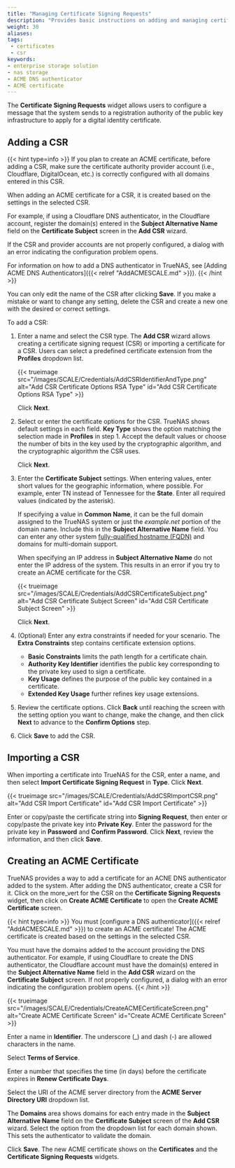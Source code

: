 ```yaml
---
title: "Managing Certificate Signing Requests"
description: "Provides basic instructions on adding and managing certificate signing requests (CSRs) in TrueNAS."
weight: 30
aliases:
tags:
 - certificates
 - csr
keywords:
- enterprise storage solution
- nas storage
- ACME DNS authenticator
- ACME certificate
---
```


The **Certificate Signing Requests** widget allows users to configure a message that the system sends to a registration authority of the public key infrastructure to apply for a digital identity certificate.

## Adding a CSR

{{< hint type=info >}}
If you plan to create an ACME certificate, before adding a CSR, make sure the certificate authority provider account (i.e., Cloudflare, DigitalOcean, etc.) is correctly configured with all domains entered in this CSR.

When adding an ACME certificate for a CSR, it is created based on the settings in the selected CSR.

For example, if using a Cloudflare DNS authenticator, in the Cloudflare account, register the domain(s) entered in the **Subject Alternative Name** field on the **Certificate Subject** screen in the **Add CSR** wizard.

If the CSR and provider accounts are not properly configured, a dialog with an error indicating the configuration problem opens.

For information on how to add a DNS authenticator in TrueNAS, see [Adding ACME DNS Authenticators]({{< relref "AddACMESCALE.md" >}}).
{{< /hint >}}

You can only edit the name of the CSR after clicking **Save**.
If you make a mistake or want to change any setting, delete the CSR and create a new one with the desired or correct settings.

To add a CSR:

1. Enter a name and select the CSR type.
   The **Add CSR** wizard allows creating a certificate signing request (CSR) or importing a certificate for a CSR.
   Users can select a predefined certificate extension from the **Profiles** dropdown list.

   {{< trueimage src="/images/SCALE/Credentials/AddCSRIdentifierAndType.png" alt="Add CSR Certificate Options RSA Type" id="Add CSR Certificate Options RSA Type" >}}

   Click **Next**.

2. Select or enter the certificate options for the CSR. TrueNAS shows default settings in each field.
   **Key Type** shows the option matching the selection made in **Profiles** in step 1.
   Accept the default values or choose the number of bits in the key used by the cryptographic algorithm, and the cryptographic algorithm the CSR uses.

   Click **Next**.

3. Enter the  **Certificate Subject** settings. When entering values, enter short values for the geographic information, where possible.
   For example, enter TN instead of Tennessee for the **State**. Enter all required values (indicated by the asterisk).

   If specifying a value in **Common Name**, it can be the full domain assigned to the TrueNAS system or just the *example.net* portion of the domain name.
   Include this in the **Subject Alternative Name** field.
   You can enter any other system [fully-qualified hostname (FQDN)](https://kb.iu.edu/d/aiuv) and domains for multi-domain support.

   When specifying an IP address in **Subject Alternative Name** do not enter the IP address of the system.
   This results in an error if you try to create an ACME certificate for the CSR.

   {{< trueimage src="/images/SCALE/Credentials/AddCSRCertificateSubject.png" alt="Add CSR Certificate Subject Screen" id="Add CSR Certificate Subject Screen" >}}

   Click **Next**.

4. (Optional) Enter any extra constraints if needed for your scenario. The **Extra Constraints** step contains certificate extension options.
   
   * **Basic Constraints** limits the path length for a certificate chain.
   * **Authority Key Identifier** identifies the public key corresponding to the private key used to sign a certificate.
   * **Key Usage** defines the purpose of the public key contained in a certificate.
   * **Extended Key Usage** further refines key usage extensions.

5. Review the certificate options.
   Click **Back** until reaching the screen with the setting option you want to change, make the change, and then click **Next** to advance to the **Confirm Options** step.

6. Click **Save** to add the CSR.

## Importing a CSR

When importing a certificate into TrueNAS for the CSR, enter a name, and then select **Import Certificate Signing Request** in **Type**. Click **Next**.

{{< trueimage src="/images/SCALE/Credentials/AddCSRImportCSR.png" alt="Add CSR Import Certificate" id="Add CSR Import Certificate" >}}

Enter or copy/paste the certificate string into **Signing Request**, then enter or copy/paste the private key into **Private Key**.
Enter the password for the private key in **Password** and **Confirm Password**. Click **Next**, review the information, and then click **Save**.

## Creating an ACME Certificate

TrueNAS provides a way to add a certificate for an ACNE DNS authenticator added to the system.
After adding the DNS authenticator, create a CSR for it.
Click on the <span class="material-icons">more_vert</span> for the CSR on the **Certificate Signing Requests** widget, then click on **Create ACME Certificate** to open the **Create ACME Certificate** screen.

{{< hint type=info >}}
You must [configure a DNS authenticator]({{< relref "AddACMESCALE.md" >}}) to create an ACME certificate!
The ACME certificate is created based on the settings in the selected CSR.

You must have the domains added to the account providing the DNS authenticator.
For example, if using Cloudflare to create the DNS authenticator, the Cloudflare account must have the domain(s) entered in the **Subject Alternative Name** field in the **Add CSR** wizard on the **Certificate Subject** screen.
If not properly configured, a dialog with an error indicating the configuration problem opens.
{{< /hint >}}

{{< trueimage src="/images/SCALE/Credentials/CreateACMECertificateScreen.png" alt="Create ACME Certificate Screen" id="Create ACME Certificate Screen" >}}

Enter a name in **Identifier**. The underscore (_) and dash (-) are allowed characters in the name.

Select **Terms of Service**.

Enter a number that specifies the time (in days) before the certificate expires in **Renew Certificate Days**.

Select the URI of the ACME server directory from the **ACME Server Directory URI** dropdown list.

The **Domains** area shows domains for each entry made in the **Subject Alternative Name** field on the **Certificate Subject** screen of the **Add CSR** wizard.
Select the option from the dropdown list for each domain shown. This sets the authenticator to validate the domain.

Click **Save**.
The new ACME certificate shows on the **Certificates** and the **Certificate Signing Requests** widgets.
